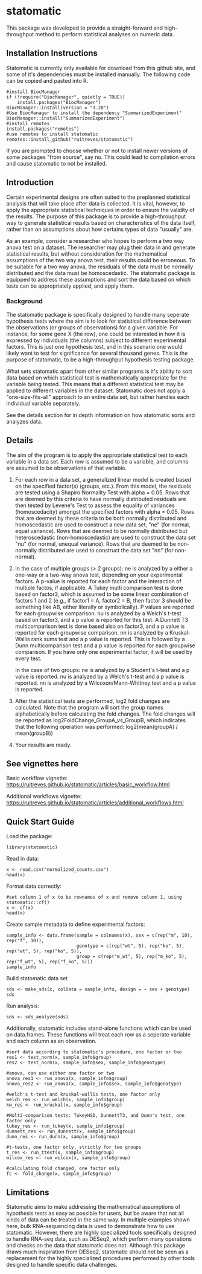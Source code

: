 # statomatic
This package was developed to provide a straight-forward and high-throughput method to perform statistical analyses on numeric data. 

## Installation Instructions
Statomatic is currently only available for download from this github site, and some of it's dependencies must be installed manually. The following code can be copied
and pasted into R. 

```{r install_instructions}
#install BiocManager
if (!require("BiocManager", quietly = TRUE))
    install.packages("BiocManager")
BiocManager::install(version = "3.20")
#Use BiocManager to install the dependency "SummarizedExperiment"
BiocManager::install("SummarizedExperiment")
#install remotes
install.packages("remotes")
#use remotes to install statomatic
remotes::install_github("ruitreves/statomatic")
```

If you are prompted to choose whether or not to install newer versions of some packages "from source", say no. This could lead to compilation errors and cause statomatic to not be installed.

## Introduction
Certain experimental designs are often suited to the preplanned statistical analysis that will take place after data is collected. It is vital, however, to apply the appropriate statistical techniques in order to ensure the validity of the results. The purpose of this package is to provide a high-throughput way to generate statistical results based on characteristics of the data itself, rather than on assumptions about how certains types of data "usually" are. 

As an example, consider a researcher who hopes to perform a two way anova test on a dataset. The researcher may plug their data in and generate statistical results, but without consideration for the mathematical assumptions of the two way anova test, their results could be erroneous. To be suitable for a two way anova, the residuals of the data must be normally distributed and the data must be homoscedastic. The statomatic package is equipped to address these assumptions and sort the data based on which tests can be appropriately applied, and apply them. 

### Background
The statomatic package is specifically designed to handle many seperate hypothesis tests where the aim is to look for statistical difference between
the observations (or groups of observations) for a given variable. For instance, for some gene X (the row), one could be interested in how it is expressed by individuals (the columns) subject to different experimental factors. This is just one hypothesis test, and in this scenario one would likely want to test for significance for several thousand genes. This is the purpose of statomatic, to be a high-throughput hypothesis testing package. 

What sets statomatic apart from other similar programs is it's ability to sort data based on which statistical test is mathematically appropriate for the variable being tested. This means that a different statistical test may be applied to different variables in the dataset. Statomatic does not apply a "one-size-fits-all" approach to an entire data set, but rather handles each individual variable separately. 

See the details section for in depth information on how statomatic sorts and analyzes data.

## Details

The aim of the program is to apply the appropriate statistical test to each variable in a data set. Each row is assumed to be a variable, and columns are assumed to be observations of that variable.

1. For each row in a data set, a generalized linear model is created based on the specified factor(s) (groups, etc.). 
From this model, the residuals are tested using a Shapiro Normality Test with alpha = 0.05. 
Rows that are deemed by this criteria to have normally distributed residuals are then tested by Levene's Test to assess the equality of variances (homoscedacity) amongst the specified factors with alpha = 0.05.
 Rows that are deemed by these criteria to be both normally distributed and homoscedastic are used to construct a new data set, "ne" (for normal, equal variance). 
 Rows that are deemed to be normally distributed but heteroscedastic (non-homoscedastic) are used to construct the data set "nu" (for normal, unequal variance). 
 Rows that are deemed to be non-normally distributed are used to construct the data set "nn" (for non-normal).
 
2. In the case of multiple groups (> 2 groups):
      ne is analyzed by a either a one-way or a two-way anova test, depending on your experimental factors. A p-value is reported for each factor and the interaction of multiple factos, if applicable. A Tukey multi comparison test is done based on factor3, which is assumed to be some linear combination of factors 1 and 2 (e.g., if factor1 = A, factor2 = B, then factor 3 should be something like AB, either literally or symbolically). P values are reported for each groupwise comparison. 
      nu is analyzed by a Welch's t-test based on factor3, and a p value is reported for this test. A Dunnett T3 multicomparison test is done based also on factor3, and a p value is reported for each groupwise comparison. 
      nn is analyzed by a Kruskal-Wallis rank sums test and a p value is reported. This is followed by a Dunn multicomparison test and a p value is reported for each groupwise comparison.
      If you have only one experimental factor, it will be used by every test. 

   In the case of two groups:
     ne is analyzed by a Student's t-test and a p value is reported.
     nu is analyzed by a Welch's t-test and a p value is reported.
     nn is analyzed by a Wilcoxon/Mann-Whitney test and a p value is reported. 

3. After the statistical tests are performed, log2 fold changes are calculated. Note that the program will sort the group names alphabetically before calculating the fold changes. The fold changes will be reported as log2FoldChange_GroupA_vs_GroupB, which indicates that the following operation was performed: log2(mean(groupA) / mean(groupB))

4. Your results are ready. 

## See vignettes here

Basic workflow vignette: https://ruitreves.github.io/statomatic/articles/basic_workflow.html

Additional workflows vignette: https://ruitreves.github.io/statomatic/articles/additional_workflows.html

## Quick Start Guide

Load the package:

```{r}
library(statomatic)
```

Read in data:

```{r} 
x <- read.csv("normalized_counts.csv")
head(x)
```

Format data correctly:

```{r}
#set column 1 of x to be rownames of x and remove column 1, using statomatic::cf()
x <- cf(x)
head(x)
```

Create sample metadata to define experimental factors:

```{r}
sample_info <- data.frame(sample = colnames(x), sex = c(rep("m", 10), rep("f", 10)), 
                          genotype = c(rep("wt", 5), rep("ko", 5), rep("wt", 5), rep("ko", 5)),
                          group = c(rep("m_wt", 5), rep("m_ko", 5), rep("f_wt", 5), rep("f_ko", 5)))
sample_info
```

Build statomatic data set

```{r}
sds <- make_sds(x, colData = sample_info, design = ~ sex + genotype)
sds
```

Run analysis:

```{r} 
sds <- sds_analyze(sds)
```

Additionally, statomatic includes stand-alone functions which can be used on data.frames. These functions will treat each row as a seperate variable and each
column as an observation. 

```{r all funcs}
#sort data according to statomatic's procedure, one factor or two
res1 <- test_norm(x, sample_info$group)
res2 <- test_norm(x, sample_info$sex, sample_info$genotype)

#anova, can use either one factor or two
anova_res1 <- run_anova(x, sample_info$group)
anova_res2 <- run_anova(x, sample_info$sex, sample_info$genotype)

#welch's t-test and kruskal-wallis tests, one factor only
welch_res <- run_welch(x, sample_info$group)
kw_res <- run_kruskal(x, sample_info$group)

#Multi-comparison tests: TukeyHSD, DunnettT3, and Dunn's test, one factor only
tukey_res <- run_tukey(x, sample_info$group)
dunnett_res <- run_dunnett(x, sample_info$group)
dunn_res <- run_dunn(x, sample_info$group)

#t-tests, one factor only, strictly for two groups
t_res <- run_ttest(x, sample_info$group)
wilcox_res <- run_wilcox(x, sample_info$group)

#calculating fold changed, one factor only 
fc <- fold_change(x, sample_info$group)
```

## Limitations

Statomatic aims to make addressing the mathematical assumptions of hypothesis tests as easy as possible for users, but be aware that not all kinds of data can be treated in the same way. In multiple examples shown here, bulk RNA-sequencing data is used to demonstrate how to use statomatic. However, there are highly specialized tools specifically designed to handle RNA-seq data, such as DESeq2, which perform many operations and checks on the data that statomatic does not. Although this package draws much inspiration from DESeq2, statomatic should not be seen as a replacement for the highly specialized procedures performed by other tools designed to handle specific data challenges.




